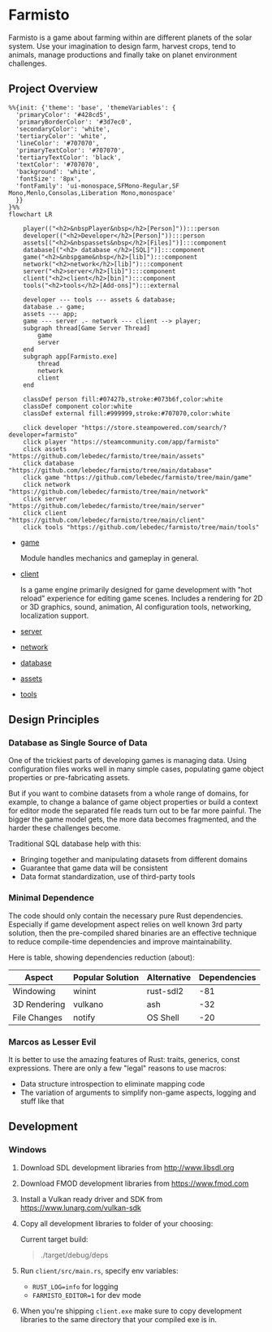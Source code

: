 # Farmisto

Farmisto is a game about farming within are different planets of
the solar system. Use your imagination to design farm,
harvest crops, tend to animals, manage productions and finally 
take on planet environment challenges.

## Project Overview

```mermaid
%%{init: {'theme': 'base', 'themeVariables': {
  'primaryColor': '#428cd5',
  'primaryBorderColor': '#3d7ec0',
  'secondaryColor': 'white',
  'tertiaryColor': 'white',
  'lineColor': '#707070',
  'primaryTextColor': '#707070',
  'tertiaryTextColor': 'black',
  'textColor': '#707070',
  'background': 'white',
  'fontSize': '8px',
  'fontFamily': 'ui-monospace,SFMono-Regular,SF Mono,Menlo,Consolas,Liberation Mono,monospace'
  }}
}%%
flowchart LR

	player(("<h2>&nbspPlayer&nbsp</h2>[Person]")):::person
	developer(("<h2>Developer</h2>[Person]")):::person
	assets[("<h2>&nbspassets&nbsp</h2>[Files]")]:::component
	database[("<h2> database </h2>[SQL]")]:::component
	game("<h2>&nbspgame&nbsp</h2>[lib]"):::component
    network("<h2>network</h2>[lib]"):::component
	server("<h2>server</h2>[lib]"):::component
	client("<h2>client</h2>[bin]"):::component
	tools("<h2>tools</h2>[Add-ons]"):::external
	
	developer --- tools --- assets & database;
	database .- game;
	assets --- app;
	game --- server .- network --- client --> player;
	subgraph thread[Game Server Thread]
        game
        server
	end
    subgraph app[Farmisto.exe]
        thread
        network
        client
    end

	classDef person fill:#07427b,stroke:#073b6f,color:white
	classDef component color:white
	classDef external fill:#999999,stroke:#707070,color:white

    click developer "https://store.steampowered.com/search/?developer=farmisto"
    click player "https://steamcommunity.com/app/farmisto"
    click assets "https://github.com/lebedec/farmisto/tree/main/assets"
    click database "https://github.com/lebedec/farmisto/tree/main/database"
    click game "https://github.com/lebedec/farmisto/tree/main/game"
    click network "https://github.com/lebedec/farmisto/tree/main/network"
    click server "https://github.com/lebedec/farmisto/tree/main/server"
    click client "https://github.com/lebedec/farmisto/tree/main/client"
    click tools "https://github.com/lebedec/farmisto/tree/main/tools"
```

- [game](game) 

  Module handles mechanics and gameplay in general.

- [client](client)
  
  Is a game engine primarily designed 
  for game development with "hot reload" experience for editing game scenes.
  Includes a rendering for 2D or 3D graphics, sound, animation,
  AI configuration tools, networking, localization support.

- [server](server)
- [network](network)
- [database](database)
- [assets](assets)
- [tools](tools)


## Design Principles

### Database as Single Source of Data

One of the trickiest parts of developing games is managing data.
Using configuration files works well in many simple cases, 
populating game object properties or pre-fabricating assets.

But if you want to combine datasets from a whole range of domains, 
for example, to change a balance of game object properties 
or build a context for editor mode the separated file reads turn out to be far more painful.
The bigger the game model gets, the more data becomes fragmented,
and the harder these challenges become. 

Traditional SQL database help with this:

- Bringing together and manipulating datasets from different domains
- Guarantee that game data will be consistent
- Data format standardization, use of third-party tools

### Minimal Dependence

The code should only contain the necessary pure Rust dependencies.
Especially if game development aspect relies on well known 3rd party solution,
then the pre-compiled shared binaries are an effective technique
to reduce compile-time dependencies and improve maintainability.

Here is table, showing dependencies reduction (about):

| Aspect       | Popular Solution | Alternative | Dependencies |
|--------------|------------------|-------------|--------------|
| Windowing    | winint           | rust-sdl2   | -81          |
| 3D Rendering | vulkano          | ash         | -32          |
| File Changes | notify           | OS Shell    | -20          | 

### Marcos as Lesser Evil

It is better to use the amazing features of Rust: traits, generics, const expressions.
There are only a few "legal" reasons to use macros:

- Data structure introspection to eliminate mapping code 
- The variation of arguments to simplify non-game aspects, logging and stuff like that

## Development

### Windows

1. Download SDL development libraries from http://www.libsdl.org
2. Download FMOD development libraries from https://www.fmod.com
3. Install a Vulkan ready driver and SDK from https://www.lunarg.com/vulkan-sdk
4. Copy all development libraries to folder of your choosing:

   Current target build:
   > ./target/debug/deps

5. Run `client/src/main.rs`, specify env variables:
   - `RUST_LOG=info` for logging
   - `FARMISTO_EDITOR=1` for dev mode
6. When you're shipping `client.exe` make sure to copy development libraries 
to the same directory that your compiled exe is in.